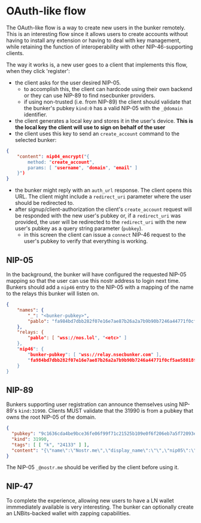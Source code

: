 # OAuth-like flow

The OAuth-like flow is a way to create new users in the bunker remotely. This is an interesting flow since it allows users to create accounts without having to install any extension or having to deal with key management, while retaining the function of interoperability with other NIP-46-supporting clients.

The way it works is, a new user goes to a client that implements this flow, when they click 'register':

* the client asks for the user desired NIP-05.
    * to accomplish this, the client can hardcode using their own backend or they can use NIP-89 to find nsecbunker providers.
    * if using non-trusted (i.e. from NIP-89) the client should validate that the bunker's pubkey `kind:0` has a valid NIP-05 with the `_@domain` identifier.
* the client generates a local key and stores it in the user's device. **This is the local key the client will use to sign on behalf of the user**
* the client uses this key to send an `create_account` command to the selected bunker:
```json
{
    "content": nip04_encrypt("{
        method: "create_account",
        params: [ "username", "domain", "email" ]
    }")
}
```
* the bunker might reply with an `auth_url` response. The client opens this URL. The client might include a `redirect_uri` parameter where the user should be redirected to.
* after signup/client-authorization the client's `create_account` request will be responded with the new user's pubkey or, if a `redirect_uri` was provided, the user will be redirected to the `redirect_uri` with the new user's pubkey as a query string parameter (`pubkey`).
    * in this screen the client can issue a `connect` NIP-46 request to the user's pubkey to verify that everything is working.

## NIP-05
In the background, the bunker will have configured the requested NIP-05 mapping so that the user can use this nostr address to login next time. Bunkers should add a `nip46` entry to the NIP-05 with a mapping of the name to the relays this bunker will listen on.

```json
{
    "names": {
        "_": "<bunker-pubkey>",
        "pablo": "fa984bd7dbb282f07e16e7ae87b26a2a7b9b90b7246a44771f0cf5ae58018f52",
    },
    "relays: {
        "pablo": [ "wss://nos.lol", "<etc>" ]
    },
    "nip46": {
        "bunker-pubkey": [ "wss://relay.nsecbunker.com" ],
        "fa984bd7dbb282f07e16e7ae87b26a2a7b9b90b7246a44771f0cf5ae58018f52": [ "wss://relay.nsecbunker.com" ]
    }
}
```

## NIP-89
Bunkers supporting user registration can announce themselves using NIP-89's `kind:31990`. Clients MUST validate that the 31990 is from a pubkey that owns the root NIP-05 of the domain.

```json
{
  "pubkey": "9c1636cda4be9bce36fe06f99f71c21525b109e0f6f206eb7a5f72093ec89f02",
  "kind": 31990,
  "tags": [ [ "k", "24133" ] ],
  "content": "{\"name\":\"Nostr.me\",\"display_name\":\"\",\"nip05\":\"_@nostr.me\",\"picture\":\"\",\"banner\":\"\",\"about\":\"\",\"lud16\":\"\",\"website\":\"https://nostr.me\"}",
}
```

The NIP-05 `_@nostr.me` should be verified by the client before using it.

## NIP-47
To complete the experience, allowing new users to have a LN wallet immmediately available is very interesting. The bunker can optionally create an LNBits-backed wallet with zapping capabilities.

